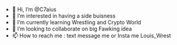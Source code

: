 - 👋 Hi, I’m @C7aius
- 👀 I’m interested in having a side buisness
- 🌱 I’m currently learning Wrestling and Crypto World
- 💞️ I’m looking to collaborate on big Fawking idea
- 📫 How to reach me : text message me or Insta me Louis_Wrest

<!---
C7aius/C7aius is a ✨ special ✨ repository because its `README.md` (this file) appears on your GitHub profile.
You can click the Preview link to take a look at your changes.
--->
